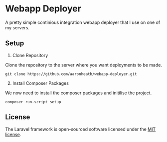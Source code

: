# Webapp Deployer

A pretty simple continious integration webapp deployer that I use on one of my servers.

## Setup

1. Clone Repository

Clone the repository to the server where you want deployments to be made.

`git clone https://github.com/aaronheath/webapp-deployer.git`

2. Install Composer Packages

We now need to install the composer packages and initilise the project.

`composer run-script setup`

## License

The Laravel framework is open-sourced software licensed under the [MIT license](http://opensource.org/licenses/MIT).